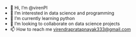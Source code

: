 - 👋 Hi, I’m @virenPI
- 👀 I’m interested in data science and programming
- 🌱 I’m currently learning python
- 💞️ I’m looking to collaborate on data science projects
- 📫 How to reach me virendrapratapnayak333@gmail.com

<!---
virenPI/virenPI is a ✨ special ✨ repository because its `README.md` (this file) appears on your GitHub profile.
You can click the Preview link to take a look at your changes.
--->

